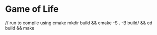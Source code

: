 # Game of Life

// run to compile using cmake mkdir build && cmake -S . -B build/ && cd build && make


